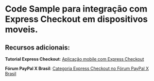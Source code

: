 Code Sample para integração com Express Checkout em dispositivos moveis.
=======================================================================

Recursos adicionais:
-------------------

__Tutorial Express Checkout__: [Aplicação mobile com Express Checkout](https://www.paypal-brasil.com.br/x/blog/tutoriais/aplicacao-mobile-com-express-checkout/)

__Fórum PayPal X Brasil__: [Categoria Express Checkout no Fórum PayPal X Brasil](https://www.paypal-brasil.com.br/forum/)
